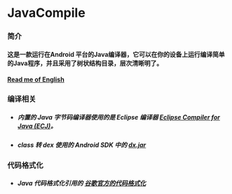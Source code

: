 # JavaCompile
### 简介
#### 这是一款运行在Android 平台的Java编译器，它可以在你的设备上运行编译简单的Java程序，并且采用了树状结构目录，层次清晰明了。
#### [Read me of English]()
### 编译相关
* ##### 内置的 Java 字节码编译器使用的是 Eclipse 编译器 [Eclipse Compiler for Java (ECJ)](https://mvnrepository.com/artifact/org.eclipse.jdt.core.compiler/ecj)。
* ##### class 转 dex 使用的 Android SDK 中的 [dx.jar](https://github.com/xiaoyvyv/JavaCompile/tree/master/dx)
### 代码格式化
* ##### Java 代码格式化引用的 [谷歌官方的代码格式化](https://github.com/google/google-java-format)
